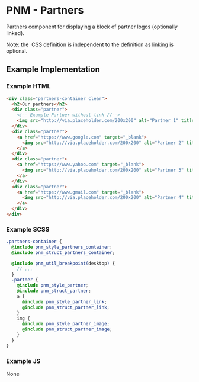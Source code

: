 # PNM - Partners

Partners component for displaying a block of partner logos (optionally linked).

Note: the <img> CSS definition is independent to the <a> definition as linking is optional.

## Example Implementation

### Example HTML
```html
<div class="partners-container clear">
  <h2>Our partners</h2>
  <div class="partner">
    <!-- Example Partner without link //-->
    <img src="http://via.placeholder.com/200x200" alt="Partner 1" title="Partner 1">
  </div>
  <div class="partner">
    <a href="https://www.google.com" target="_blank">
      <img src="http://via.placeholder.com/200x200" alt="Partner 2" title="Partner 2">
    </a>
  </div>
  <div class="partner">
    <a href="https://www.yahoo.com" target="_blank">
      <img src="http://via.placeholder.com/200x200" alt="Partner 3" title="Partner 3">
    </a>
  </div>
  <div class="partner">
    <a href="https://www.gmail.com" target="_blank">
      <img src="http://via.placeholder.com/200x200" alt="Partner 4" title="Partner 4">
    </a>
  </div>
</div>
```

### Example SCSS
```scss
.partners-container {
  @include pnm_style_partners_container;
  @include pnm_struct_partners_container;

  @include pnm_util_breakpoint(desktop) {
    // ...
  }
  .partner {
    @include pnm_style_partner;
    @include pnm_struct_partner;
    a {
      @include pnm_style_partner_link;
      @include pnm_struct_partner_link;
    }
    img {
      @include pnm_style_partner_image;
      @include pnm_struct_partner_image;
    }
  }
}
```

### Example JS
None
